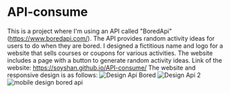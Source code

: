 # API-consume
This is a project where I'm using an API called "BoredApi" (https://www.boredapi.com/). The API provides random activity ideas for users to do when they are bored.
I designed a fictitious name and logo for a website that sells courses or coupons for various activities. The website includes a page with a button to generate random activity ideas.
Link of the website: https://soyshan.github.io/API-consume/
The website and responsive design is as follows:
![Design Api Bored](https://github.com/soyshan/API-consume/assets/109847605/9cc56b0e-c080-4e3a-8ddb-4d5ab446d7fa)
![Design Api 2](https://github.com/soyshan/API-consume/assets/109847605/641a520e-deee-48a2-adc8-017239d31f33)
![mobile design bored api](https://github.com/soyshan/API-consume/assets/109847605/97b97e56-3a05-439a-8940-709336cfa3c7)


